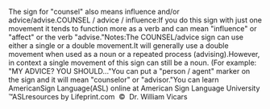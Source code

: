 The sign for "counsel" also means influence and/or 
			advice/advise.COUNSEL / advice / influence:If you do this sign with just one movement it tends to function more as a 
	verb and can mean "influence" or "affect" or the verb "advise."Notes:The COUNSEL/advice sign can use either a single or a double movement.It will generally use a double movement when used as a noun or a repeated 
	process (advising).However, in context a single movement of this sign can still be a 
			noun. (For example: "MY ADVICE? YOU SHOULD..."You can put a "person / agent"
  marker on the sign and it will mean "counselor" or
  "advisor."You can learn 
		AmericanSign 
		Language(ASL) online at American Sign Language University ™ASLresources by Lifeprint.com  ©  Dr. William Vicars